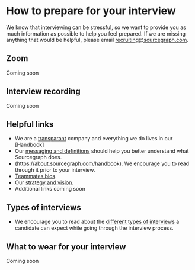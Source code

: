# How to prepare for your interview

We know that interviewing can be stressful, so we want to provide you as much information as possible to help you feel prepared. If we are missing anything that would be helpful, please email recruiting@sourcegraph.com.

## Zoom

Coming soon

## Interview recording

Coming soon

## Helpful links

- We are a [transparant](https://about.sourcegraph.com/handbook/marketing/messaging) company and everything we do lives in our [Handbook]
- Our [messaging and definitions](https://about.sourcegraph.com/handbook/marketing/messaging) should help you better understand what Sourcegraph does.
- (https://about.sourcegraph.com/handbook). We encourage you to read through it prior to your interview.
- [Teammates bios](https://about.sourcegraph.com/handbook/company/team).
- Our [strategy and vision](https://about.sourcegraph.com/handbook/company/strategy).
- Additional links coming soon

## Types of interviews

- We encourage you to read about the [different types of interviews](https://about.sourcegraph.com/handbook/talent/types_of_interviews) a candidate can expect while going through the interview process.

## What to wear for your interview

Coming soon
